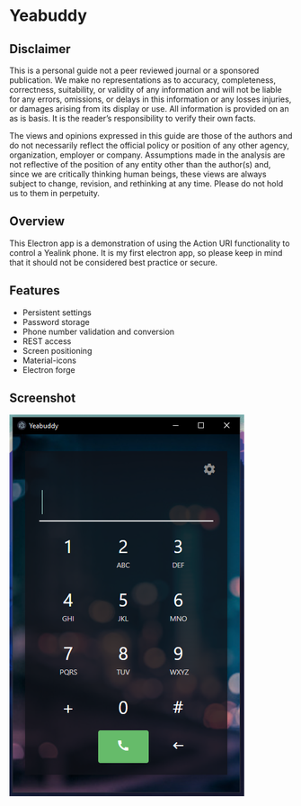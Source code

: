 # Yeabuddy

## Disclaimer

This is a personal guide not a peer reviewed journal or a sponsored publication. We make
no representations as to accuracy, completeness, correctness, suitability, or validity of any
information and will not be liable for any errors, omissions, or delays in this information or any
losses injuries, or damages arising from its display or use. All information is provided on an as
is basis. It is the reader’s responsibility to verify their own facts.

The views and opinions expressed in this guide are those of the authors and do not
necessarily reflect the official policy or position of any other agency, organization, employer or
company. Assumptions made in the analysis are not reflective of the position of any entity
other than the author(s) and, since we are critically thinking human beings, these views are
always subject to change, revision, and rethinking at any time. Please do not hold us to them
in perpetuity.

## Overview

This Electron app is a demonstration of using the Action URI functionality to control a Yealink phone. It is my first electron app, so please keep in mind that it should not be considered best practice or secure.

## Features

- Persistent settings
- Password storage
- Phone number validation and conversion
- REST access
- Screen positioning
- Material-icons
- Electron forge

## Screenshot

![image](./docs/images/Screenshot.png)
